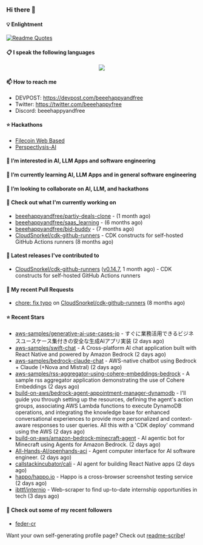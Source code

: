 ### Hi there 👋

#### 💡 Enlightment
[![Readme Quotes](https://quotes-github-readme.vercel.app/api?type=horizontal&theme=nord)](https://github.com/piyushsuthar/github-readme-quotes)

#### 📋 I speak the following languages

<p align="center">
  <a href="https://skillicons.dev">
    <img src="https://skillicons.dev/icons?i=git,kubernetes,docker,c,vim,terraform,python,typescript,java" />
  </a>
</p>


#### 📫 How to reach me
- DEVPOST: https://devpost.com/beeehappyandfree
- Twitter: https://twitter.com/beeehappyfree
- Discord: beeehappyandfree

#### ⭐️ Hackathons
- [Filecoin Web Based](https://devpost.com/software/youtube-dl-dweb)
- [Perspectlysis-AI](https://perspectlysis-ai.vercel.app)

#### 👀 I’m interested in AI, LLM Apps and software engineering

#### 🌱 I’m currently learning AI, LLM Apps and in general software engineering

#### 💞️ I’m looking to collaborate on AI, LLM, and hackathons

#### 👷 Check out what I'm currently working on

- [beeehappyandfree/partiy-deals-clone](https://github.com/beeehappyandfree/partiy-deals-clone) -  (1 month ago)
- [beeehappyandfree/saas_learning](https://github.com/beeehappyandfree/saas_learning) -  (6 months ago)
- [beeehappyandfree/bid-buddy](https://github.com/beeehappyandfree/bid-buddy) -  (7 months ago)
- [CloudSnorkel/cdk-github-runners](https://github.com/CloudSnorkel/cdk-github-runners) - CDK constructs for self-hosted GitHub Actions runners (8 months ago)

#### 🔭 Latest releases I've contributed to

- [CloudSnorkel/cdk-github-runners](https://github.com/CloudSnorkel/cdk-github-runners) ([v0.14.7](https://github.com/CloudSnorkel/cdk-github-runners/releases/tag/v0.14.7), 1 month ago) - CDK constructs for self-hosted GitHub Actions runners

#### 🔨 My recent Pull Requests

- [chore: fix typo](https://github.com/CloudSnorkel/cdk-github-runners/pull/542) on [CloudSnorkel/cdk-github-runners](https://github.com/CloudSnorkel/cdk-github-runners) (8 months ago)

#### ⭐ Recent Stars

- [aws-samples/generative-ai-use-cases-jp](https://github.com/aws-samples/generative-ai-use-cases-jp) - すぐに業務活用できるビジネスユースケース集付きの安全な生成AIアプリ実装 (2 days ago)
- [aws-samples/swift-chat](https://github.com/aws-samples/swift-chat) - A Cross-platform AI chat application built with React Native and powered by Amazon Bedrock (2 days ago)
- [aws-samples/bedrock-claude-chat](https://github.com/aws-samples/bedrock-claude-chat) - AWS-native chatbot using Bedrock &#43; Claude (&#43;Nova and Mistral) (2 days ago)
- [aws-samples/rss-aggregator-using-cohere-embeddings-bedrock](https://github.com/aws-samples/rss-aggregator-using-cohere-embeddings-bedrock) - A sample rss aggregator application demonstrating the use of Cohere Embeddings (2 days ago)
- [build-on-aws/bedrock-agent-appointment-manager-dynamodb](https://github.com/build-on-aws/bedrock-agent-appointment-manager-dynamodb) - I&#39;ll guide you through setting up the resources, defining the agent&#39;s action groups, associating AWS Lambda functions to execute DynamoDB operations, and integrating the knowledge base for enhanced conversational experiences to provide more personalized and context-aware responses to user queries. All this with a &#39;CDK deploy&#39; command using the AWS (2 days ago)
- [build-on-aws/amazon-bedrock-minecraft-agent](https://github.com/build-on-aws/amazon-bedrock-minecraft-agent) - AI agentic bot for Minecraft using Agents for Amazon Bedrock. (2 days ago)
- [All-Hands-AI/openhands-aci](https://github.com/All-Hands-AI/openhands-aci) - Agent computer interface for AI software engineer. (2 days ago)
- [callstackincubator/cali](https://github.com/callstackincubator/cali) - AI agent for building React Native apps (2 days ago)
- [happo/happo.io](https://github.com/happo/happo.io) - Happo is a cross-browser screenshot testing service (2 days ago)
- [ibttf/internio](https://github.com/ibttf/internio) - Web-scraper to find up-to-date internship opportunities in tech (3 days ago)

#### 👯 Check out some of my recent followers

- [feder-cr](https://github.com/feder-cr)

Want your own self-generating profile page? Check out [readme-scribe](https://github.com/muesli/readme-scribe)!
